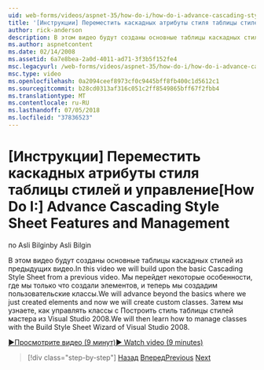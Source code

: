 ```yaml
---
uid: web-forms/videos/aspnet-35/how-do-i/how-do-i-advance-cascading-style-sheet-features-and-management
title: '[Инструкции] Переместить каскадных атрибуты стиля таблицы стилей и управление | Документация Майкрософт'
author: rick-anderson
description: В этом видео будут созданы основные таблицы каскадных стилей из предыдущих видео. Мы будет переместить некоторые особенности, где мы только что создали элементов и...
ms.author: aspnetcontent
ms.date: 02/14/2008
ms.assetid: 6a7e8bea-2a0d-4011-ad71-3f3b5f152fe4
msc.legacyurl: /web-forms/videos/aspnet-35/how-do-i/how-do-i-advance-cascading-style-sheet-features-and-management
msc.type: video
ms.openlocfilehash: 0a2094ceef8973cf0c9445bff8fb400c1d5612c1
ms.sourcegitcommit: b28cd0313af316c051c2ff8549865bff67f2fbb4
ms.translationtype: MT
ms.contentlocale: ru-RU
ms.lasthandoff: 07/05/2018
ms.locfileid: "37836523"
---
```

<a name="how-do-i-advance-cascading-style-sheet-features-and-management"></a><span data-ttu-id="9f447-104">[Инструкции] Переместить каскадных атрибуты стиля таблицы стилей и управление</span><span class="sxs-lookup"><span data-stu-id="9f447-104">[How Do I:] Advance Cascading Style Sheet Features and Management</span></span>
====================
<span data-ttu-id="9f447-105">по Asli Bilgin</span><span class="sxs-lookup"><span data-stu-id="9f447-105">by Asli Bilgin</span></span>

<span data-ttu-id="9f447-106">В этом видео будут созданы основные таблицы каскадных стилей из предыдущих видео.</span><span class="sxs-lookup"><span data-stu-id="9f447-106">In this video we will build upon the basic Cascading Style Sheet from a previous video.</span></span> <span data-ttu-id="9f447-107">Мы перейдет некоторые особенности, где мы только что создали элементов, и теперь мы создадим пользовательские классы.</span><span class="sxs-lookup"><span data-stu-id="9f447-107">We will advance beyond the basics where we just created elements and now we will create custom classes.</span></span> <span data-ttu-id="9f447-108">Затем мы узнаете, как управлять классы с Построить стиль таблицы стилей мастера из Visual Studio 2008.</span><span class="sxs-lookup"><span data-stu-id="9f447-108">We will then learn how to manage classes with the Build Style Sheet Wizard of Visual Studio 2008.</span></span>

[<span data-ttu-id="9f447-109">&#9654;Просмотрите видео (9 минут)</span><span class="sxs-lookup"><span data-stu-id="9f447-109">&#9654; Watch video (9 minutes)</span></span>](https://channel9.msdn.com/Blogs/ASP-NET-Site-Videos/how-do-i-advance-cascading-style-sheet-features-and-management)

> [!div class="step-by-step"]
> <span data-ttu-id="9f447-110">[Назад](how-do-i-adding-elements-to-a-css-file-and-create-new-css-on-the-fly.md)
> [Вперед](how-do-i-converting-a-net-20-windows-forms-application-to-net-35.md)</span><span class="sxs-lookup"><span data-stu-id="9f447-110">[Previous](how-do-i-adding-elements-to-a-css-file-and-create-new-css-on-the-fly.md)
[Next](how-do-i-converting-a-net-20-windows-forms-application-to-net-35.md)</span></span>
